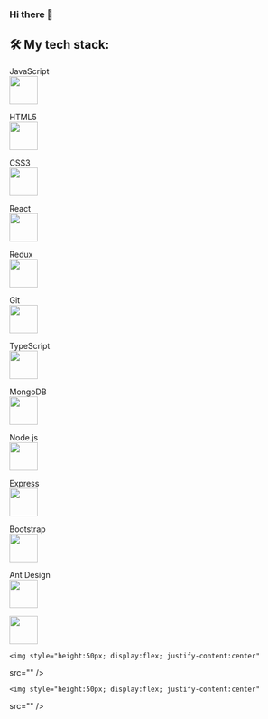### Hi there 👋
<!-- ![Anurag's GitHub stats](https://github-readme-stats.vercel.app/api?username=ElinaKhisamutdinova&hide=contribs,prs&show_icons=true)

[![Top Langs](https://github-readme-stats.vercel.app/api/top-langs/?username=ElinaKhisamutdinova)](https://github.com/anuraghazra/github-readme-stats) -->


<h2>🛠 My tech stack:</h2>
  
  JavaScript <img style="height:50px; display:flex; justify-content:center"
 src="https://user-images.githubusercontent.com/79336292/136090056-81c8b906-96fc-43e6-8536-aeef1d565141.png" />
 
 HTML5 <img style="height:50px; display:flex; justify-content:center"
 src="https://user-images.githubusercontent.com/79336292/136091026-49c5b6f3-a57f-4ecd-98a9-03dda7fa2fbb.png" />
 
 CSS3 <img style="height:50px; display:flex; justify-content:center"
 src="https://user-images.githubusercontent.com/79336292/136091120-46b0e5e2-3932-497e-bc18-f15fe2cc02ea.png" />

 React <img style="height:50px; display:flex; justify-content:center"
 src="https://user-images.githubusercontent.com/79336292/136091298-64a6c661-540c-41bc-940b-cc3762646556.png" />
 
 Redux <img style="height:50px; display:flex; justify-content:center"
 src="(https://user-images.githubusercontent.com/79336292/136091471-9b39c2d8-8763-4f2f-ab12-e4f0a79d436b.png" />
 
 Git <img style="height:50px; display:flex; justify-content:center"
 src="https://user-images.githubusercontent.com/79336292/136091546-edd4f56a-8170-43e5-a4c5-e27afe5645b4.png" />
 
 TypeScript <img style="height:50px; display:flex; justify-content:center"
 src="https://user-images.githubusercontent.com/79336292/136091638-92e55124-0d41-412a-bcee-23b65684fdc7.png" />
 
 MongoDB <img style="height:50px; display:flex; justify-content:center"
 src="https://user-images.githubusercontent.com/79336292/136091806-7a35b187-fea8-4eb4-a5ee-2d3f9a9e15ee.png" />
 
 Node.js <img style="height:50px; display:flex; justify-content:center"
 src="https://user-images.githubusercontent.com/79336292/136091925-51ed1cd5-5983-42c7-9d81-e17f3361815f.png" />
 
 Express <img style="height:50px; display:flex; justify-content:center"
 src="https://user-images.githubusercontent.com/79336292/136092170-e60e8f7a-4826-4026-89b7-df3ad9a5520a.png" />
 
 Bootstrap  <img style="height:50px; display:flex; justify-content:center"
 src="https://user-images.githubusercontent.com/79336292/136092257-60e42f4c-3563-4723-a5cc-0e630ffeaf29.png" />
 
 
 Ant Design  <img style="height:50px; display:flex; justify-content:center"
 src="https://user-images.githubusercontent.com/79336292/136092395-917ab8e1-5327-42cb-9d91-d70a462dea82.png" />
 
   <img style="height:50px; display:flex; justify-content:center"
 src="" />
 
    <img style="height:50px; display:flex; justify-content:center"
 src="" />
 
    <img style="height:50px; display:flex; justify-content:center"
 src="" />

<!--
**ElinaKhisamutdinova/ElinaKhisamutdinova** is a ✨ _special_ ✨ repository because its `README.md` (this file) appears on your GitHub profile.

Here are some ideas to get you started:

- 🔭 I’m currently working on ...
- 🌱 I’m currently learning ...
- 👯 I’m looking to collaborate on ...
- 🤔 I’m looking for help with ...
- 💬 Ask me about ...
- 📫 How to reach me: ...
- 😄 Pronouns: ...
- ⚡ Fun fact: ...
--> 
